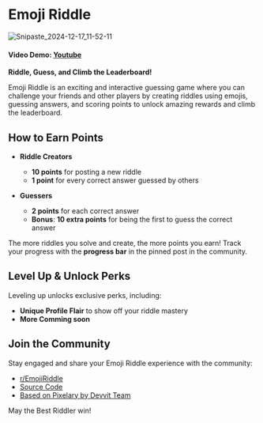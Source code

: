 # Emoji Riddle  
![Snipaste_2024-12-17_11-52-11](https://github.com/user-attachments/assets/5bb37ae2-6a09-41e9-a5b6-c78d5f2113a5)

#### Video Demo:  [Youtube](https://youtu.be/-YizLv5Ft7g)
**Riddle, Guess, and Climb the Leaderboard!**  

Emoji Riddle is an exciting and interactive guessing game where you can challenge your friends and other players by creating riddles using emojis, guessing answers, and scoring points to unlock amazing rewards and climb the leaderboard.  

## How to Earn Points  

- **Riddle Creators**  
  - **10 points** for posting a new riddle  
  - **1 point** for every correct answer guessed by others  

- **Guessers**  
  - **2 points** for each correct answer  
  - **Bonus**: **10 extra points** for being the first to guess the correct answer  

The more riddles you solve and create, the more points you earn! Track your progress with the **progress bar** in the pinned post in the community.  

## Level Up & Unlock Perks  

Leveling up unlocks exclusive perks, including:  

- **Unique Profile Flair** to show off your riddle mastery  
- **More Comming soon**

## Join the Community  

Stay engaged and share your Emoji Riddle experience with the community:  

- [r/EmojiRiddle](https://www.reddit.com/r/EmojiRiddle/)  
- [Source Code](https://github.com/mannu691/emoji-riddle)  
- [Based on Pixelary by Devvit Team](https://github.com/reddit/devvit)  

May the Best Riddler win!  
